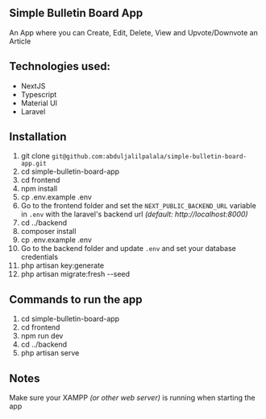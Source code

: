 ## Simple Bulletin Board App

An App where you can Create, Edit, Delete, View and Upvote/Downvote an Article

## Technologies used:
- NextJS
- Typescript
- Material UI
- Laravel

## Installation
1. git clone `git@github.com:abduljalilpalala/simple-bulletin-board-app.git`
2. cd simple-bulletin-board-app
3. cd frontend
4. npm install
5. cp .env.example .env
6. Go to the frontend folder and set the `NEXT_PUBLIC_BACKEND_URL` variable in `.env` with the laravel's backend url *(default: http://localhost:8000)*
7. cd ../backend
8. composer install
9. cp .env.example .env
10. Go to the backend folder and update `.env` and set your database credentials
11. php artisan key:generate
12. php artisan migrate:fresh --seed

## Commands to run the app
1. cd simple-bulletin-board-app
2. cd frontend
3. npm run dev
4. cd ../backend
5. php artisan serve

## Notes
Make sure your XAMPP *(or other web server)* is running when starting the app
